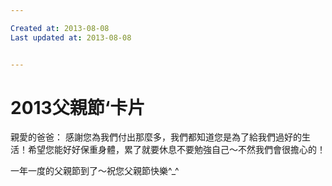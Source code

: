 ```yaml
---

Created at: 2013-08-08
Last updated at: 2013-08-08


---
```


# 2013父親節‘卡片


親愛的爸爸：
感謝您為我們付出那麼多，我們都知道您是為了給我們過好的生活！希望您能好好保重身體，累了就要休息不要勉強自己～不然我們會很擔心的！

一年一度的父親節到了～祝您父親節快樂^\_^

